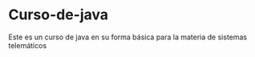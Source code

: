 # Curso-de-java
Este es un curso de java en su forma básica para la materia de sistemas telemáticos
